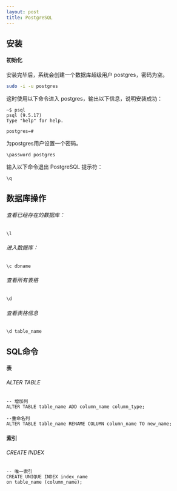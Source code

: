 ```yaml
---
layout: post
title: PostgreSQL
---
```

## 安装
#### 初始化
安装完毕后，系统会创建一个数据库超级用户 postgres，密码为空。

```bash
sudo -i -u postgres
```

这时使用以下命令进入 postgres，输出以下信息，说明安装成功：
```
~$ psql
psql (9.5.17)
Type "help" for help.

postgres=#
```
为postgres用户设置一个密码。
```
\password postgres
```

输入以下命令退出 PostgreSQL 提示符：
```
\q
```

## 数据库操作
###### 查看已经存在的数据库：
```postgresql
\l
```

###### 进入数据库：
```postgresql
\c dbname
```

###### 查看所有表格
```postgresql
\d
```
###### 查看表格信息
```postgresql
\d table_name
```

## SQL命令
#### 表
###### ALTER TABLE
```postgresql
-- 增加列
ALTER TABLE table_name ADD column_name column_type;

--重命名列
ALTER TABLE table_name RENAME COLUMN column_name TO new_name;
```

#### 索引
###### CREATE INDEX
```postgresql
-- 唯一索引
CREATE UNIQUE INDEX index_name
on table_name (column_name);
```